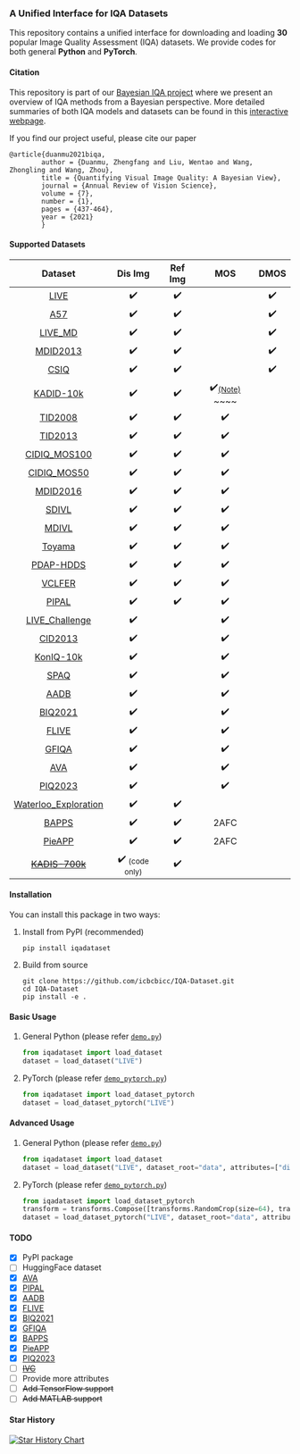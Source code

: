 ### A Unified Interface for IQA Datasets

This repository contains a unified interface for downloading and loading **30** popular Image Quality Assessment (IQA) datasets. We provide codes for both general **Python** and **PyTorch**.

#### Citation

This repository is part of our [Bayesian IQA project](http://ivc.uwaterloo.ca/research/bayesianIQA/) where we present an overview of IQA methods from a Bayesian perspective. More detailed summaries of both IQA models and datasets can be found in this [interactive webpage](http://ivc.uwaterloo.ca/research/bayesianIQA/).

If you find our project useful, please cite our paper
```
@article{duanmu2021biqa,
        author = {Duanmu, Zhengfang and Liu, Wentao and Wang, Zhongling and Wang, Zhou},
        title = {Quantifying Visual Image Quality: A Bayesian View},
        journal = {Annual Review of Vision Science},
        volume = {7},
        number = {1},
        pages = {437-464},
        year = {2021}
        }
```

#### Supported Datasets

|                                        Dataset                                        |                  Dis Img                   |      Ref Img       |                                                         MOS                                                          |        DMOS        |
| :-----------------------------------------------------------------------------------: | :----------------------------------------: | :----------------: | :------------------------------------------------------------------------------------------------------------------: | :----------------: |
|          [LIVE](https://live.ece.utexas.edu/research/quality/subjective.htm)          |             :heavy_check_mark:             | :heavy_check_mark: |                                                                                                                      | :heavy_check_mark: |
|            [A57](http://vision.eng.shizuoka.ac.jp/mod/page/view.php?id=26)            |             :heavy_check_mark:             | :heavy_check_mark: |                                                                                                                      | :heavy_check_mark: |
| [LIVE_MD](https://live.ece.utexas.edu/research/Quality/live_multidistortedimage.html) |             :heavy_check_mark:             | :heavy_check_mark: |                                                                                                                      | :heavy_check_mark: |
|               [MDID2013](https://ieeexplore.ieee.org/document/6879255)                |             :heavy_check_mark:             | :heavy_check_mark: |                                                                                                                      | :heavy_check_mark: |
|           [CSIQ](http://vision.eng.shizuoka.ac.jp/mod/page/view.php?id=23)            |             :heavy_check_mark:             | :heavy_check_mark: |                                                                                                                      | :heavy_check_mark: |
|            [KADID-10k](http://database.mmsp-kn.de/kadid-10k-database.html)            |             :heavy_check_mark:             | :heavy_check_mark: | :heavy_check_mark:<sub>[(Note)](https://github.com/icbcbicc/IQA-Dataset/issues/3#issuecomment-2192649304)</sub> ~~~~ |                    |
|                  [TID2008](http://www.ponomarenko.info/tid2008.htm)                   |             :heavy_check_mark:             | :heavy_check_mark: |                                                  :heavy_check_mark:                                                  |                    |
|                  [TID2013](http://www.ponomarenko.info/tid2013.htm)                   |             :heavy_check_mark:             | :heavy_check_mark: |                                                  :heavy_check_mark:                                                  |                    |
|              [CIDIQ_MOS100](https://www.ntnu.edu/web/colourlab/software)              |             :heavy_check_mark:             | :heavy_check_mark: |                                                  :heavy_check_mark:                                                  |                    |
|              [CIDIQ_MOS50](https://www.ntnu.edu/web/colourlab/software)               |             :heavy_check_mark:             | :heavy_check_mark: |                                                  :heavy_check_mark:                                                  |                    |
|  [MDID2016](https://www.sciencedirect.com/science/article/abs/pii/S0031320316301911)  |             :heavy_check_mark:             | :heavy_check_mark: |                                                  :heavy_check_mark:                                                  |                    |
|           [SDIVL](http://www.ivl.disco.unimib.it/activities/imagequality/)            |             :heavy_check_mark:             | :heavy_check_mark: |                                                  :heavy_check_mark:                                                  |                    |
|           [MDIVL](http://www.ivl.disco.unimib.it/activities/imagequality/)            |             :heavy_check_mark:             | :heavy_check_mark: |                                                  :heavy_check_mark:                                                  |                    |
|                 [Toyama](http://mict.eng.u-toyama.ac.jp/mictdb.html)                  |             :heavy_check_mark:             | :heavy_check_mark: |                                                  :heavy_check_mark:                                                  |                    |
|            [PDAP-HDDS](https://sites.google.com/site/eelab907/zi-liao-ku)             |             :heavy_check_mark:             | :heavy_check_mark: |                                                  :heavy_check_mark:                                                  |                    |
|                 [VCLFER](https://www.vcl.fer.hr/quality/vclfer.html)                  |             :heavy_check_mark:             | :heavy_check_mark: |                                                  :heavy_check_mark:                                                  |                    |
|               [PIPAL](https://www.jasongt.com/projectpages/pipal.html)                |             :heavy_check_mark:             | :heavy_check_mark: |                                                  :heavy_check_mark:                                                  |                    |
|     [LIVE_Challenge](https://live.ece.utexas.edu/research/ChallengeDB/index.html)     |             :heavy_check_mark:             |                    |                                                  :heavy_check_mark:                                                  |                    |
|               [CID2013](https://zenodo.org/record/2647033#.YDSi73X0kUc)               |             :heavy_check_mark:             |                    |                                                  :heavy_check_mark:                                                  |                    |
|            [KonIQ-10k](http://database.mmsp-kn.de/koniq-10k-database.html)            |             :heavy_check_mark:             |                    |                                                  :heavy_check_mark:                                                  |                    |
|                        [SPAQ](https://github.com/h4nwei/SPAQ)                         |             :heavy_check_mark:             |                    |                                                  :heavy_check_mark:                                                  |                    |
|           [AADB](https://github.com/aimerykong/deepImageAestheticsAnalysis)           |             :heavy_check_mark:             |                    |                                                  :heavy_check_mark:                                                  |                    |
|                 [BIQ2021](https://github.com/nisarahmedrana/BIQ2021)                  |             :heavy_check_mark:             |                    |                                                  :heavy_check_mark:                                                  |                    |
|                 [FLIVE](https://github.com/niu-haoran/FLIVE_Database)                 |             :heavy_check_mark:             |                    |                                                  :heavy_check_mark:                                                  |                    |
|             [GFIQA](https://database.mmsp-kn.de/gfiqa-20k-database.html)              |             :heavy_check_mark:             |                    |                                                  :heavy_check_mark:                                                  |                    |
|                    [AVA](https://github.com/imfing/ava_downloader)                    |             :heavy_check_mark:             |                    |                                                  :heavy_check_mark:                                                  |                    |
|                [PIQ2023](https://github.com/DXOMARK-Research/PIQ2023)                 |             :heavy_check_mark:             |                    |                                                  :heavy_check_mark:                                                  |                    |
|         [Waterloo_Exploration](https://ece.uwaterloo.ca/~k29ma/exploration/)          |             :heavy_check_mark:             | :heavy_check_mark: |                                                                                                                      |                    |
|              [BAPPS](https://github.com/richzhang/PerceptualSimilarity)               |             :heavy_check_mark:             | :heavy_check_mark: |                                                         2AFC                                                         |                    |
|              [PieAPP](https://github.com/prashnani/PerceptualImageError)              |             :heavy_check_mark:             | :heavy_check_mark: |                                                         2AFC                                                         |                    |
|      [<del>KADIS-700k</del>](http://database.mmsp-kn.de/kadid-10k-database.html)      | :heavy_check_mark:  <sub>(code only)</sub> | :heavy_check_mark: |                                                                                                                      |                    |

#### Installation

You can install this package in two ways:

1. Install from PyPI (recommended)
    ```shell
    pip install iqadataset
    ```

2. Build from source
    ```shell
    git clone https://github.com/icbcbicc/IQA-Dataset.git
    cd IQA-Dataset
    pip install -e .
    ```

#### Basic Usage


1. General Python (please refer [```demo.py```](iqadataset/demo.py))

    ```python
    from iqadataset import load_dataset
    dataset = load_dataset("LIVE")
    ```

2. PyTorch (please refer [```demo_pytorch.py```](iqadataset/demo_pytorch.py))

    ```python
    from iqadataset import load_dataset_pytorch
    dataset = load_dataset_pytorch("LIVE")
    ```

#### Advanced Usage

1. General Python (please refer [```demo.py```](iqadataset/demo.py))

    ```python
    from iqadataset import load_dataset
    dataset = load_dataset("LIVE", dataset_root="data", attributes=["dis_img_path", "dis_type", "ref_img_path", "score"], download=True)
    ```

2. PyTorch (please refer [```demo_pytorch.py```](iqadataset/demo_pytorch.py))

    ```python
    from iqadataset import load_dataset_pytorch
    transform = transforms.Compose([transforms.RandomCrop(size=64), transforms.ToTensor()])
    dataset = load_dataset_pytorch("LIVE", dataset_root="data", attributes=["dis_img_path", "dis_type", "ref_img_path", "score"], download=True, transform=transform)
    ```

#### TODO

- [x] PyPI package
- [ ] HuggingFace dataset
- [x] [AVA](https://github.com/mtobeiyf/ava_downloader)
- [x] [PIPAL](https://www.jasongt.com/projectpages/pipal.html)
- [x] [AADB](https://github.com/aimerykong/deepImageAestheticsAnalysis)
- [x] [FLIVE](https://github.com/niu-haoran/FLIVE_Database/blob/master/database_prep.ipynb)
- [x] [BIQ2021](https://github.com/nisarahmedrana/BIQ2021)
- [x] [GFIQA](https://database.mmsp-kn.de/gfiqa-20k-database.html)
- [x] [BAPPS](https://github.com/richzhang/PerceptualSimilarity)
- [x] [PieAPP](https://github.com/prashnani/PerceptualImageError)
- [x] [PIQ2023](https://github.com/DXOMARK-Research/PIQ2023)
- [ ] ~~[IVC](http://ivc.univ-nantes.fr/en/databases/Subjective_Database/)~~
- [ ] Provide more attributes
- [ ] ~~Add TensorFlow support~~
- [ ] ~~Add MATLAB support~~

#### Star History

[![Star History Chart](https://api.star-history.com/svg?repos=icbcbicc/IQA-Dataset&type=Date)](https://star-history.com/#icbcbicc/IQA-Dataset&Date)